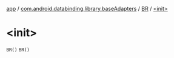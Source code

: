 [app](../../index.md) / [com.android.databinding.library.baseAdapters](../index.md) / [BR](index.md) / [&lt;init&gt;](./-init-.md)

# &lt;init&gt;

`BR()`
`BR()`